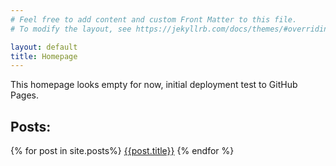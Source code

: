 ```yaml
---
# Feel free to add content and custom Front Matter to this file.
# To modify the layout, see https://jekyllrb.com/docs/themes/#overriding-theme-defaults

layout: default
title: Homepage
---
```

This homepage looks empty for now, initial deployment test to GitHub Pages.

<h2>Posts:</h2>
{% for post in site.posts%}
<a href="{{post.url}}">{{post.title}}</a>
{% endfor %}